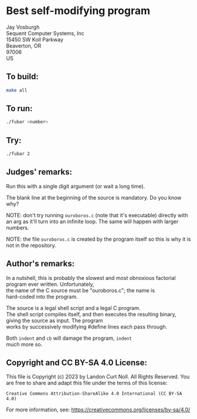# Best self-modifying program

Jay Vosburgh\
Sequent Computer Systems, Inc\
15450 SW Koll Parkway\
Beaverton, OR\
97006\
US

## To build:

```sh
make all
```

## To run:

```sh
./fubar <number>
```

## Try:

```sh
./fubar 2
```


## Judges' remarks:

Run this with a single digit argument (or wait a long time).

The blank line at the beginning of the source is mandatory.
Do you know why?

NOTE: don't try running `ouroboros.c` (note that it's executable)
directly with an arg as it'll turn into an infinite loop. The same will happen
with larger numbers.

NOTE: the file `ouroboros.c` is created by the program itself so this is why it
is not in the repository.

## Author's remarks:

In a nutshell, this is probably the slowest and most
obnoxious factorial program ever written.  Unfortunately,\
the name of the C source must be "ouroboros.c"; the name is\
hard-coded into the program.

The source is a legal shell script and a legal C program.\
The shell script compiles itself, and then executes the
resulting binary, giving the source as input.  The program\
works by successively modifying #define lines each pass through.

Both `indent` and `cb` will damage the program, `indent`\
much more so.

## Copyright and CC BY-SA 4.0 License:

This file is Copyright (c) 2023 by Landon Curt Noll.  All Rights Reserved.
You are free to share and adapt this file under the terms of this license:

    Creative Commons Attribution-ShareAlike 4.0 International (CC BY-SA 4.0)

For more information, see: https://creativecommons.org/licenses/by-sa/4.0/
